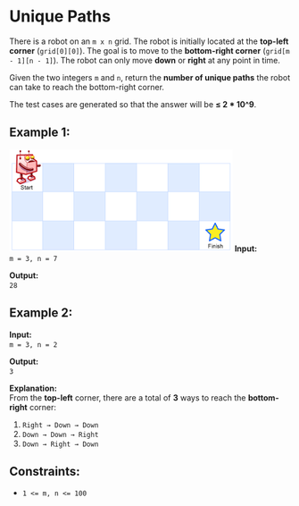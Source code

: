 # Unique Paths

There is a robot on an `m x n` grid. The robot is initially located at the **top-left corner** (`grid[0][0]`). The goal is to move to the **bottom-right corner** (`grid[m - 1][n - 1]`). The robot can only move **down** or **right** at any point in time.

Given the two integers `m` and `n`, return the **number of unique paths** the robot can take to reach the bottom-right corner.

The test cases are generated so that the answer will be **≤ 2 * 10^9**.

## Example 1:
![alt text](image.png)
**Input:**  
`m = 3, n = 7`  

**Output:**  
`28`  

## Example 2:

**Input:**  
`m = 3, n = 2`  

**Output:**  
`3`  

**Explanation:**  
From the **top-left** corner, there are a total of **3** ways to reach the **bottom-right** corner:
1. `Right → Down → Down`
2. `Down → Down → Right`
3. `Down → Right → Down`

## Constraints:

- `1 <= m, n <= 100`